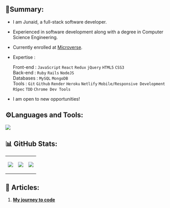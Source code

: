 ## 📇Summary:

- I am Junaid, a full-stack software developer.<br>
- Experienced in software development along with a degree in Computer Science Engineering.
- Currently enrolled at [Microverse](https://www.microverse.org/).<br>
- Expertise : <br>

  Front-end : `JavaScript` `React` `Redux` `jQuery` `HTML5` `CSS3`<br>
  Back-end : `Ruby` `Rails` `NodeJS`<br>
  Databases : `MySQL` `MongoDB`<br>
  Tools : `Git` `Github` `Render` `Heroku` `Netlify` `Mobile/Responsive Development` `RSpec` `TDD` `Chrome Dev Tools` <br>

- I am open to new opportunities!

## ⚙️Languages and Tools:

 <a href="https://skillicons.dev">
    <img src="https://skillicons.dev/icons?i=react,redux,javascript,bootstrap,rails,ruby,nodejs,git,mongodb,mysql" />
</a>
  
## 📊 GitHub Stats:

<table>
  <tr>
    <td><p align="center"><img src="https://github-readme-stats.vercel.app/api?username=iamsjunaid&theme=vue-dark&show_icons=true&hide_border=true&count_private=true"></p></td>
    <td><p align="center"><img src="https://github-readme-streak-stats.herokuapp.com/?user=iamsjunaid&theme=vue-dark&hide_border=true"></p></td>
    <td><p align="center"><img src="https://github-readme-stats.vercel.app/api/top-langs/?username=iamsjunaid&theme=vue-dark&show_icons=true&hide_border=true&layout=compact"></p></td>
  </tr>
</table>

## 📑 Articles:

1. [**My journey to code**](https://medium.com/@sjunaid626/how-did-i-get-into-software-development-bf794450567f)


